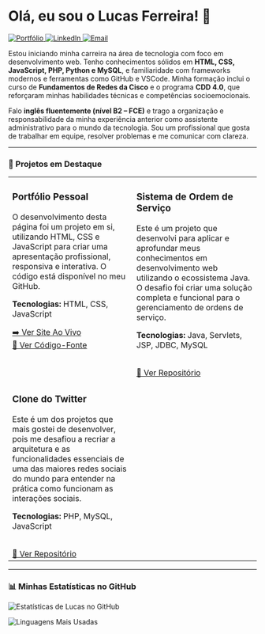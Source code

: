 # Olá, eu sou o Lucas Ferreira! 👋

<p align="left">
  <a href="https://lukitas20-beep.github.io/" target="_blank">
    <img src="https://img.shields.io/badge/Portfólio-Web-blue?style=for-the-badge&logo=google-chrome&logoColor=white" alt="Portfólio">
  </a>
  <a href="https://www.linkedin.com/in/lucas-ferreira-b38b9a138/" target="_blank">
    <img src="https://img.shields.io/badge/LinkedIn-0077B5?style=for-the-badge&logo=linkedin&logoColor=white" alt="LinkedIn">
  </a>
  <a href="mailto:lf8685741@gmail.com">
    <img src="https://img.shields.io/badge/Email-D14836?style=for-the-badge&logo=gmail&logoColor=white" alt="Email">
  </a>
</p>

Estou iniciando minha carreira na área de tecnologia com foco em desenvolvimento web. Tenho conhecimentos sólidos em **HTML, CSS, JavaScript, PHP, Python e MySQL**, e familiaridade com frameworks modernos e ferramentas como GitHub e VSCode. Minha formação inclui o curso de **Fundamentos de Redes da Cisco** e o programa **CDD 4.0**, que reforçaram minhas habilidades técnicas e competências socioemocionais.

Falo **inglês fluentemente (nível B2 – FCE)** e trago a organização e responsabilidade da minha experiência anterior como assistente administrativo para o mundo da tecnologia. Sou um profissional que gosta de trabalhar em equipe, resolver problemas e me comunicar com clareza.

---

### 🚀 Projetos em Destaque

<table width="100%">
  <tr>
    <td width="50%" valign="top">
      <h3>Portfólio Pessoal</h3>
      <p>O desenvolvimento desta página foi um projeto em si, utilizando HTML, CSS e JavaScript para criar uma apresentação profissional, responsiva e interativa. O código está disponível no meu GitHub.</p>
      <p><strong>Tecnologias:</strong> HTML, CSS, JavaScript</p>
      <a href="https://lukitas20-beep.github.io/-Lukitas20-beep-/" target="https://lukitas20-beep.github.io/-Lukitas20-beep-/">➡️ Ver Site Ao Vivo</a>
      <br>
      <a href="https://github.com/Lukitas20-beep/Lukitas20-beep" target="https://github.com/Lukitas20-beep/Lukitas20-beep">🔗 Ver Código-Fonte</a>
    </td>
    <td width="50%" valign="top">
      <h3>Sistema de Ordem de Serviço</h3>
      <p>Este é um projeto que desenvolvi para aplicar e aprofundar meus conhecimentos em desenvolvimento web utilizando o ecossistema Java. O desafio foi criar uma solução completa e funcional para o gerenciamento de ordens de serviço.</p>
      <p><strong>Tecnologias:</strong> Java, Servlets, JSP, JDBC, MySQL</p>
      <br>
      <a href="https://github.com/Lukitas20-beep/ordem_servico" target="https://github.com/Lukitas20-beep/ordem_servico">🔗 Ver Repositório</a>
    </td>
  </tr>
  <tr>
    <td width="50%" valign="top">
      <h3>Clone do Twitter</h3>
      <p>Este é um dos projetos que mais gostei de desenvolver, pois me desafiou a recriar a arquitetura e as funcionalidades essenciais de uma das maiores redes sociais do mundo para entender na prática como funcionam as interações sociais.</p>
      <p><strong>Tecnologias:</strong> PHP, MySQL, JavaScript</p>
      <br>
      <a href="https://github.com/Lukitas20-beep/twitter_clone" target="https://github.com/Lukitas20-beep/twitter_clone">🔗 Ver Repositório</a>
    </td>
    <td width="50%" valign="top">
      </td>
  </tr>
</table>

---

### 📊 Minhas Estatísticas no GitHub

![Estatísticas de Lucas no GitHub](https://github-readme-stats.vercel.app/api?username=lukitas20-beep&show_icons=true&theme=tokyonight&hide_border=true&include_all_commits=true&count_private=true&bg_color=1A1B27)

![Linguagens Mais Usadas](https://github-readme-stats.vercel.app/api/top-langs/?username=lukitas20-beep&layout=compact&theme=tokyonight&hide_border=true&langs_count=8&bg_color=1A1B27)

